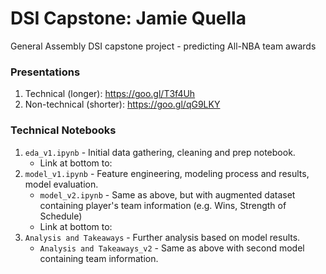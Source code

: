 # DSI Capstone: Jamie Quella
General Assembly DSI capstone project - predicting All-NBA team awards

### Presentations
1. Technical (longer): https://goo.gl/T3f4Uh
2. Non-technical (shorter): https://goo.gl/qG9LKY

### Technical Notebooks
1. `eda_v1.ipynb` - Initial data gathering, cleaning and prep notebook. 
	- Link at bottom to:
2. `model_v1.ipynb` - Feature engineering, modeling process and results, model evaluation. 
	- `model_v2.ipynb` - Same as above, but with augmented dataset containing player's team information (e.g. Wins, Strength of Schedule)
	- Link at bottom to:
3. `Analysis and Takeaways` - Further analysis based on model results.
	- `Analysis and Takeaways_v2` - Same as above with second model containing team information.